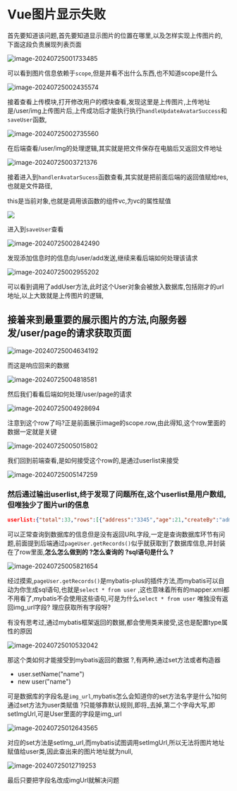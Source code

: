 # Vue图片显示失败

首先要知道该问题,首先要知道显示图片的位置在哪里,以及怎样实现上传图片的, 下面这段负责展现列表页面

![image-20240725001733485](https://p.ipic.vip/uxilg3.png)

可以看到图片信息依赖于``scope``,但是并看不出什么东西,也不知道scope是什么

![image-20240725002435574](https://p.ipic.vip/tjfgso.png)



接着查看上传模块,打开修改用户的模块查看,发现这里是上传图片,上传地址是/user/img上传图片后,上传成功后才能执行执行``handleUpdateAvatarSuccess``和``saveUser``函数,

![image-20240725002735560](https://p.ipic.vip/jdlq4e.png)

在后端查看/user/img的处理逻辑,其实就是把文件保存在电脑后又返回文件地址

![image-20240725003721376](https://p.ipic.vip/1z1yt8.png)

接着进入到``handlerAvatarSucess``函数查看,其实就是把前面后端的返回值赋给res,也就是文件路径,

this是当前对象,也就是调用该函数的组件vc,为vc的属性赋值

![](https://p.ipic.vip/yelcql.png)

进入到``saveUser``查看

![image-20240725002842490](https://p.ipic.vip/1ushqi.png)

发现添加信息时的信息向/user/add发送,继续来看后端如何处理该请求

![image-20240725002955202](https://p.ipic.vip/rftoke.png)



可以看到调用了addUser方法,此时这个User对象会被放入数据库,包括刚才的url地址,以上大致就是上传图片的逻辑,



## **接着来到最重要的展示图片的方法**,向服务器发/user/page的请求获取页面

![image-20240725004634192](https://p.ipic.vip/hrv15b.png)

而这是响应回来的数据

![image-20240725004818581](https://p.ipic.vip/izyllr.png)

然后我们看看后端如何处理/user/page的请求

![image-20240725004928694](https://p.ipic.vip/us8qbf.png)

注意到这个row了吗?正是前面展示image的scope.row,由此得知,这个row里面的数据一定就是关键

![image-20240725005015802](https://p.ipic.vip/6w3882.png)

我们回到前端查看,是如何接受这个row的,是通过userlist来接受

![image-20240725005147259](https://p.ipic.vip/thfj9t.png)

### 然后通过输出userlist,终于发现了问题所在,这个userlist是用户数组,但唯独少了图片url的信息

```json
userlist:{"total":33,"rows":[{"address":"3345","age":21,"createBy":"admin","createTime":"2024-07-15T15:15:35","id":1,"password":"123456","sex":"男","username":"admin"},{"address":"34","age":22,"createBy":"杜","createTime":"2024-07-21T09:16:04","id":2,"password":"234567","sex":"男","username":"李建林"},{"address":"345","age":22,"createBy":"杜","createTime":"2024-07-21T09:16:36","id":3,"password":"345678","sex":"男","username":"李皓宇"},{"address":"345","age":22,"createBy":"杜","createTime":"2024-07-21T09:17:01","id":4,"password":"456789","sex":"男","username":"吴扬"},{"address":"345","age":22,"createBy":"杜","createTime":"2024-07-21T09:17:20","id":5,"password":"567890","sex":"男","username":"吴震"}]}
```



可以正常查询到数据库的信息但是没有返回URL字段,一定是查询数据库环节有问题,前面提到后端通过``pageUser.getRecords()``似乎就获取到了数据库信息,并封装在了row里面,**怎么怎么做到的 ?怎么查询的 ?sql语句是什么 ?**

![image-20240725005821654](https://p.ipic.vip/3knixt.png)



经过摸索,``pageUser.getRecords()``是mybatis-plus的插件方法,而mybatis可以自动为你生成sql语句,也就是``select * from user`` ,这也意味着所有的mapper.xml都不用看了,mybatis不会使用这些语句,可是为什么``select * from user`` 唯独没有返回img_url字段? 理应获取所有字段呀?

有没有思考过,通过mybatis框架返回的数据,都会使用类来接受,这也是配置type属性的原因

![image-20240725010532042](https://p.ipic.vip/fq8upo.png)



那这个类如何才能接受到mybatis返回的数据 ?,有两种,通过set方法或者构造器

+ user.setName("name")
+ new user("name")

可是数据库的字段名是``img_url``,mybatis怎么会知道你的set方法名字是什么?如何通过set方法为user类赋值 ?只能够靠默认规则,即将_去掉,第二个字母大写,即setImgUrl,可是User里面的字段是img_url

![image-20240725012643565](https://p.ipic.vip/0pztbs.png)

 对应的set方法是setImg_url,而mybatis试图调用setImgUrl,所以无法将图片地址赋值给user类,因此查出来的图片地址就为null,

![image-20240725012719253](https://p.ipic.vip/fhacmq.png)



最后只要把字段名改成imgUrl就解决问题